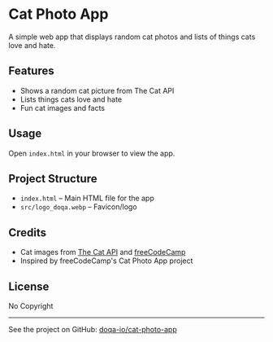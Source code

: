# Cat Photo App

A simple web app that displays random cat photos and lists of things cats love and hate.

## Features
- Shows a random cat picture from The Cat API
- Lists things cats love and hate
- Fun cat images and facts

## Usage
Open `index.html` in your browser to view the app.

## Project Structure
- `index.html` – Main HTML file for the app
- `src/logo_doqa.webp` – Favicon/logo

## Credits
- Cat images from [The Cat API](https://thecatapi.com/) and [freeCodeCamp](https://www.freecodecamp.org/)
- Inspired by freeCodeCamp's Cat Photo App project

## License
No Copyright

---
See the project on GitHub: [doqa-io/cat-photo-app](https://github.com/doqa-io/cat-photo-app)
